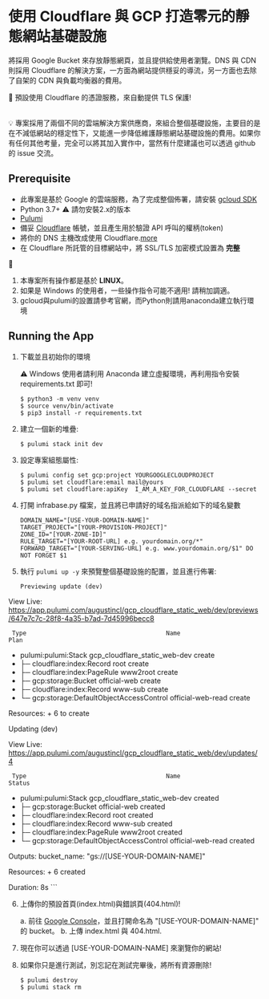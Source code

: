 # 使用 Cloudflare 與 GCP 打造零元的靜態網站基礎設施 

將採用 Google Bucket 來存放靜態網頁，並且提供給使用者瀏覽。DNS 與 CDN 則採用 Cloudflare 的解決方案，一方面為網站提供穩妥的導流，另一方面也去除了自架的 CDN 與負載均衡器的費用。

:triangular_flag_on_post: 預設使用 Cloudflare 的憑證服務，來自動提供 TLS 保護!<br/><br/>

:bulb: 專案採用了兩個不同的雲端解決方案供應商，來組合整個基礎設施，主要目的是在不減低網站的穩定性下，又能進一步降低維護靜態網站基礎設施的費用。如果你有任何其他考量，完全可以將其加入實作中，當然有什麼建議也可以透過 github 的 issue 交流。

## Prerequisite

* 此專案是基於 Google 的雲端服務，為了完成整個佈署，請安裝 [gcloud SDK](https://cloud.google.com/sdk/docs/install#deb)
* Python 3.7+ :warning: 請勿安裝2.x的版本
* [Pulumi](https://www.pulumi.com/docs/get-started/install/)
* 備妥 [Cloudflare](https://www.cloudflare.com/) 帳號，並且產生用於驗證 API 呼叫的權柄(token)
* 將你的 DNS 主機改成使用 Cloudflare.[more](https://support.cloudflare.com/hc/en-us/articles/205195708-Changing-your-domain-nameservers-to-Cloudflare)
* 在 Cloudflare 所託管的目標網站中，將 SSL/TLS 加密模式設置為 **完整**

:mega: 
1. 本專案所有操作都是基於 **LINUX**。
2. 如果是 Windows 的使用者，一些操作指令可能不適用! 請稍加調適。
3. gcloud與pulumi的設置請參考官網，而Python則請用anaconda建立執行環境


## Running the App

1. 下載並且初始你的環境

    :warning:
    Windows 使用者請利用 Anaconda 建立虛擬環境，再利用指令安裝 requirements.txt 即可!

    ```
    $ python3 -m venv venv
    $ source venv/bin/activate
    $ pip3 install -r requirements.txt
    ```
    
2.  建立一個新的堆疊:

    ```
    $ pulumi stack init dev
    ```

3.  設定專案組態屬性:

    ```
    $ pulumi config set gcp:project YOURGOOGLECLOUDPROJECT
    $ pulumi set cloudflare:email mail@yours
    $ pulumi set cloudflare:apiKey  I_AM_A_KEY_FOR_CLOUDFLARE --secret
    ```

4.  打開 infrabase.py 檔案，並且將已申請好的域名指派給如下的域名變數

    ```
    DOMAIN_NAME="[USE-YOUR-DOMAIN-NAME]" 
    TARGET_PROJECT="[YOUR-PROVISION-PROJECT]"
    ZONE_ID="[YOUR-ZONE-ID]"
    RULE_TARGET="[YOUR-ROOT-URL] e.g. yourdomain.org/*"
    FORWARD_TARGET="[YOUR-SERVING-URL] e.g. www.yourdomain.org/$1" DO NOT FORGET $1
    ```

5.  執行 `pulumi up -y` 來預覽整個基礎設施的配置，並且進行佈署:

    ``` 
    Previewing update (dev)

View Live: https://app.pulumi.com/augustincl/gcp_cloudflare_static_web/dev/previews/647e7c7c-28f8-4a35-b7ad-7d45996becc8

     Type                                       Name                           Plan       
 +   pulumi:pulumi:Stack                        gcp_cloudflare_static_web-dev  create     
 +   ├─ cloudflare:index:Record                 root                           create     
 +   ├─ cloudflare:index:PageRule               www2root                       create     
 +   ├─ gcp:storage:Bucket                      official-web                   create     
 +   ├─ cloudflare:index:Record                 www-sub                        create     
 +   └─ gcp:storage:DefaultObjectAccessControl  official-web-read              create     
 
Resources:
    + 6 to create

Updating (dev)

View Live: https://app.pulumi.com/augustincl/gcp_cloudflare_static_web/dev/updates/4

     Type                                       Name                           Status      
 +   pulumi:pulumi:Stack                        gcp_cloudflare_static_web-dev  created     
 +   ├─ gcp:storage:Bucket                      official-web                   created     
 +   ├─ cloudflare:index:Record                 root                           created     
 +   ├─ cloudflare:index:Record                 www-sub                        created     
 +   ├─ cloudflare:index:PageRule               www2root                       created     
 +   └─ gcp:storage:DefaultObjectAccessControl  official-web-read              created     
 
Outputs:
    bucket_name: "gs://[USE-YOUR-DOMAIN-NAME]"

Resources:
    + 6 created

Duration: 8s
    ```

6.  上傳你的預設首頁(index.html)與錯誤頁(404.html)!
    
    a. 前往 [Google Console](https://console.cloud.google.com/)，並且打開命名為 "[USE-YOUR-DOMAIN-NAME]" 的 bucket。
    b. 上傳 index.html 與 404.html.

7. 現在你可以透過 [USE-YOUR-DOMAIN-NAME] 來瀏覽你的網站!

8. 如果你只是進行測試，別忘記在測試完畢後，將所有資源刪除!

    ```
    $ pulumi destroy
    $ pulumi stack rm
    ```
